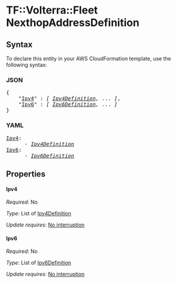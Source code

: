 # TF::Volterra::Fleet NexthopAddressDefinition

## Syntax

To declare this entity in your AWS CloudFormation template, use the following syntax:

### JSON

<pre>
{
    "<a href="#ipv4" title="Ipv4">Ipv4</a>" : <i>[ <a href="ipv4definition.md">Ipv4Definition</a>, ... ]</i>,
    "<a href="#ipv6" title="Ipv6">Ipv6</a>" : <i>[ <a href="ipv6definition.md">Ipv6Definition</a>, ... ]</i>
}
</pre>

### YAML

<pre>
<a href="#ipv4" title="Ipv4">Ipv4</a>: <i>
      - <a href="ipv4definition.md">Ipv4Definition</a></i>
<a href="#ipv6" title="Ipv6">Ipv6</a>: <i>
      - <a href="ipv6definition.md">Ipv6Definition</a></i>
</pre>

## Properties

#### Ipv4

_Required_: No

_Type_: List of <a href="ipv4definition.md">Ipv4Definition</a>

_Update requires_: [No interruption](https://docs.aws.amazon.com/AWSCloudFormation/latest/UserGuide/using-cfn-updating-stacks-update-behaviors.html#update-no-interrupt)

#### Ipv6

_Required_: No

_Type_: List of <a href="ipv6definition.md">Ipv6Definition</a>

_Update requires_: [No interruption](https://docs.aws.amazon.com/AWSCloudFormation/latest/UserGuide/using-cfn-updating-stacks-update-behaviors.html#update-no-interrupt)

